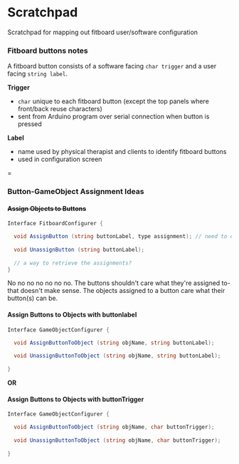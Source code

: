# Scratchpad

Scratchpad for mapping out fitboard user/software configuration

### Fitboard buttons notes

A fitboard button consists of a software facing `char trigger` and a user facing `string label`.

**Trigger**

* `char` unique to each fitboard button (except the top panels where front/back reuse characters)
* sent from Arduino program over serial connection when button is pressed

**Label**

* name used by physical therapist and clients to identify fitboard buttons
* used in configuration screen

=

### Button-GameObject Assignment Ideas

#### ~~Assign Objects to Buttons~~

```c#
Interface FitboardConfigurer {

  void AssignButton (string buttonLabel, type assignment); // need to determine the type the assignment will be
  
  void UnassignButton (string buttonLabel);
  
  // a way to retrieve the assignments?
}
```
>
No no no no no no no. The buttons shouldn't care what they're assigned to- that doesn't make sense. The objects assigned to a button care what their button(s) can be.
>

#### Assign Buttons to Objects with buttonlabel

```c#
Interface GameObjectConfigurer {

  void AssignButtonToObject (string objName, string buttonLabel);
  
  void UnassignButtonToObject (string objName, string buttonLabel);
  
}
```

**OR**

#### Assign Buttons to Objects with buttonTrigger

```c#
Interface GameObjectConfigurer {

  void AssignButtonToObject (string objName, char buttonTrigger);
  
  void UnassignButtonToObject (string objName, char buttonTrigger);
  
}
```
